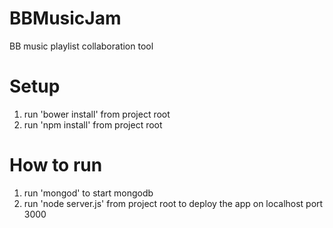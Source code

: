 # BBMusicJam
BB music playlist collaboration tool

# Setup
1) run 'bower install' from project root
2) run 'npm install' from project root

# How to run
1) run 'mongod' to start mongodb
2) run 'node server.js' from project root to deploy the app on localhost port 3000